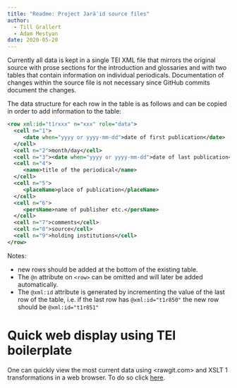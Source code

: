```yaml
---
title: "Readme: Project Jarāʾid source files"
author:
  - Till Grallert
  - Adam Mestyan
date: 2020-05-20
---
```


Currently all data is kept in a single TEI XML file that mirrors the original source with prose sections for the introduction and glossaries and with two tables that contain information on individual periodicals. Documentation of changes within the source file is not necessary since GitHub commits document the changes.

The data structure for each row in the table is as follows and can be copied in order to add information to the table:

```xml
<row xml:id="t1rxxx" n="xxx" role="data">
  <cell n="1">
     <date when="yyyy or yyyy-mm-dd">date of first publication</date>
  </cell>
  <cell n="2">month/day</cell>
  <cell n="3"><date when="yyyy or yyyy-mm-dd">date of last publication</date></cell>
  <cell n="4">
     <name>title of the periodical</name>
  </cell>
  <cell n="5">
     <placeName>place of publication</placeName>
  </cell>
  <cell n="6">
     <persName>name of publisher etc.</persName>
  </cell>
  <cell n="7">comments</cell>
  <cell n="8">source</cell>
  <cell n="9">holding institutions</cell>
</row>
```

Notes:
- new rows should be added at the bottom of the existing table.
- The `@n` attribute on `<row>` can be omitted and will later be added automatically.
- The `@xml:id` attribute is generated by incrementing the value of the last row of the table, i.e. if the last row has `@xml:id="t1r850"` the new row should be `@xml:id="t1r851"`

# Quick web display using TEI boilerplate

One can quickly view the most current data using <rawgit.com> and XSLT 1 transformations in a web browser. To do so click [here](https://rawgit.com/ProjectJaraid/jaraid_source/master/tei/jaraid_master.TEIP5.xml).